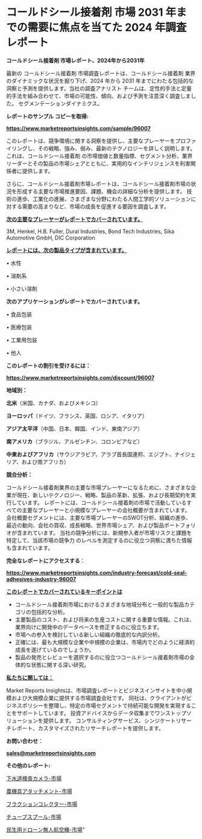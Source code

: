 # コールドシール接着剤 市場 2031 年までの需要に焦点を当てた 2024 年調査レポート

<strong>コールドシール接着剤 市場レポート、2024年から2031年</strong>

最新の コールドシール接着剤 市場調査レポートは、コールドシール接着剤 業界のダイナミックな状況を掘り下げ、2024 年から 2031 年までにわたる包括的な洞察と予測を提供します。当社の調査アナリスト チームは、定性的手法と定量的手法を組み合わせて、市場の可能性、傾向、および予測を注意深く調査しました。 セグメンテーションダイナミクス。



<strong>レポートのサンプル コピーを取得:</strong> <a href=https://www.marketreportsinsights.com/sample/96007>

<strong><u>https://www.marketreportsinsights.com/sample/96007</u></strong></a>

このレポートは、競争環境に関する洞察を提供し、主要なプレーヤーをプロファイリングし、その戦略、強み、弱み、最新のテクノロジーを詳しく説明します。 これは、コールドシール接着剤 の市場価値と数量指標、セグメント分析、業界リーダーとその製品の市場シェアとともに、実用的なインテリジェンスを利害関係者に提供します。

さらに、コールドシール接着剤市場レポートは、コールドシール接着剤市場の状況を形成する主要な市場推進要因、課題、機会の詳細な分析を提供します。 技術の進歩、工業化の進展、さまざまな分野にわたる人間工学的ソリューションに対する需要の高まりなど、市場の成長を促進する要因を調査します。



<strong><u>次の主要なプレーヤーがレポートでカバーされています。</u></strong>

3M, Henkel, H.B. Fuller, Dural Industries, Bond Tech Industries, Sika Automotive GmbH, DIC Corporation



<strong><u><b>レポートには、次の製品タイプが含まれています。</b></u></strong>

• 水性

• 溶剤系

• 小さい溶剤



<strong><b>次のアプリケーションがレポートでカバーされています。</b></strong>

• 食品包装

• 医療包装

• 工業用包装

• 他人



<strong><b>このレポートの割引を受けるには：</b></strong><a href=https://www.marketreportsinsights.com/discount/96007>

<strong><u>https://www.marketreportsinsights.com/discount/96007</u></strong></a>



<strong>地域別：</strong>



<strong>北米</strong>（米国、カナダ、およびメキシコ）



<strong>ヨーロッパ</strong>（ドイツ、フランス、英国、ロシア、イタリア）



<strong>アジア太平洋</strong>（中国、日本、韓国、インド、東南アジア）



<strong>南アメリカ</strong>（ブラジル、アルゼンチン、コロンビアなど）



<strong>中東およびアフリカ</strong>（サウジアラビア、アラブ首長国連邦、エジプト、ナイジェリア、および南アフリカ）



<strong>競合分析：</strong>

コールドシール接着剤業界の主要な市場プレーヤーになるために、さまざまな企業が現在、新しいテクノロジー、戦略、製品の革新、拡張、および長期契約を実行しています。 レポートには、コールドシール接着剤の市場で活動しているすべての主要なプレーヤーと小規模なプレーヤーの会社概要が含まれています。 会社概要セグメントには、主要な市場プレーヤーのSWOT分析、組織の進歩、最近の動向、会社の買収、成長戦略、世界市場シェア、および製品ポートフォリオが含まれています。 当社の競争分析には、新規参入者が市場リスクと課題を特定して、当該市場の競争力 のレベルを測定するのに役立つ洞察に満ちた情報も含まれています。



<strong>完全なレポートにアクセスする</strong>：

<a href=https://www.marketreportsinsights.com/industry-forecast/cold-seal-adhesives-industry-96007>

<strong><u>https://www.marketreportsinsights.com/industry-forecast/cold-seal-adhesives-industry-96007</u></strong></a>



<strong><u><b>このレポートでカバーされているキーポイントは</b></u></strong>
<ul>
  <li>コールドシール接着剤市場におけるさまざまな地域分布と一般的な製品カテゴリの包括的な分析。</li>
  <li>主要製品のコスト、および将来の生産コストに関する重要な情報。これは、業界向けに開発中のデータベースを修正するのに役立ちます。</li>
  <li>市場への参入を検討している新しい組織の徹底的な内訳分析。</li>
  <li>正確には、最も大規模な企業や中規模の企業は、市場内でどのように経済的成長を遂げているのでしょうか。</li>
  <li>製品の発売とレビューを選択するのに役立つコールドシール接着剤市場の全体的な状態に関する深い研究。</li>
</ul>


<strong><u><b>私たちに関しては：</b></u></strong>

Market Reports Insightsは、市場調査レポートとビジネスインサイトを中小規模および大規模企業に提供する市場調査会社です。 同社は、クライアントがビジネスポリシーを整理し、特定の市場セグメントで持続可能な開発を実現することをサポートしています。 投資アドバイスからデータ収集までワンストップソリューションを提供します。 コンサルティングサービス、シンジケートリサーチレポート、カスタマイズされたリサーチレポートを提供します。



<strong><b>お問い合わせ</b></strong>：

<a href=mailto:sales@marketreportsinsights.com>

<strong><u>sales@marketreportsinsights.com</u></strong></a>



<strong>その他のレポート:</strong>

<a href=https://www.linkedin.com/pulse/下水道検査カメラ-市場-2023-swot-分析と最新イノベーション-2030-pr-news-hub-a2daf/>下水道検査カメラ-市場</a>

<a href=https://www.linkedin.com/pulse/農機具アタッチメント-市場-2023-最新の-cagr-および成長分析-2030-market-tribunal-vyu3f/>農機具アタッチメント-市場</a>

<a href=https://www.linkedin.com/pulse/フラクションコレクター-市場-2023-総利益と主要ベンダー-2030-pr-news-hub-4lrtf/>フラクションコレクター-市場</a>

<a href=https://www.linkedin.com/pulse/チューブスプール-市場-2023-総利益と主要ベンダー-2030-consumer-connection-collective-360-oit0f/>チューブスプール-市場</a>

<a href=https://www.linkedin.com/pulse/民生用ドローン無人航空機-市場-2023-年のダイナミクスとビジネストレンド-2030-pr-news-hub-lkiuf/>民生用ドローン無人航空機-市場</a>"

